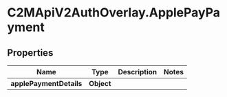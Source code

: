 # C2MApiV2AuthOverlay.ApplePayPayment

## Properties

Name | Type | Description | Notes
------------ | ------------- | ------------- | -------------
**applePaymentDetails** | **Object** |  | 


